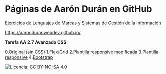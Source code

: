 # Páginas de Aarón Durán en GitHub
Ejercicios de Lenguajes de Marcas y Sistemas de Gestión de la Información

https://aaronduranwebdev.github.io/

**Tarefa AA 2.7 Avanzado CSS**

0.[Original (sin CSS)](https://aaronduranwebdev.github.io/lmsxi/2.7/Original/pelicula.html)
1.[Flex/Grid](https://aaronduranwebdev.github.io/lmsxi/2.7/flex/)
2.[Plantilla responsive modificada](https://aaronduranwebdev.github.io/lmsxi/2.7/plantilla/)
3.[Plantilla responsive](https://aaronduranwebdev.github.io/lmsxi/2.7/plantilla_original/)
4.[Bootstrap](https://aaronduranwebdev.github.io/lmsxi/2.7/bootstrap/)

[![Licencia: CC BY-NC-SA 4.0](https://licensebuttons.net/l/by-nc-sa/4.0/80x15.png)](https://creativecommons.org/licenses/by-nc-sa/4.0/)
